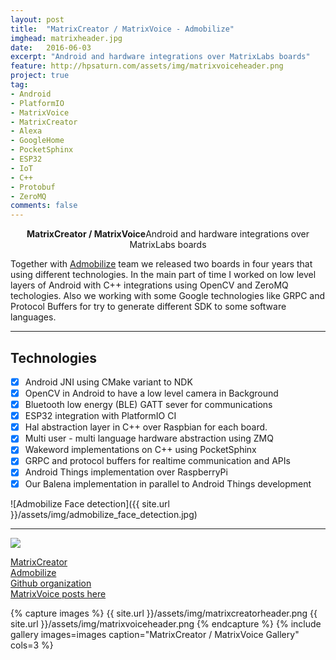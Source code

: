 ```yaml
---
layout: post
title:  "MatrixCreator / MatrixVoice - Admobilize"
imghead: matrixheader.jpg
date:   2016-06-03
excerpt: "Android and hardware integrations over MatrixLabs boards"
feature: http://hpsaturn.com/assets/img/matrixvoiceheader.png
project: true
tag:
- Android
- PlatformIO
- MatrixVoice
- MatrixCreator
- Alexa
- GoogleHome
- PocketSphinx
- ESP32
- IoT
- C++
- Protobuf
- ZeroMQ
comments: false
---
```

   
<center><b>MatrixCreator / MatrixVoice</b>Android and hardware integrations over MatrixLabs boards</center>

Together with [Admobilize](https://www.admobilize.com/) team we released two boards in four years that using different technologies. In the main part of time I worked on low level layers of Android with C++ integrations using OpenCV and ZeroMQ techologies. Also we working with some Google technologies like GRPC and Protocol Buffers for try to generate different SDK to some software languages.

---

## Technologies


- [x] Android JNI using CMake variant to NDK
- [x] OpenCV in Android to have a low level camera in Background
- [x] Bluetooth low energy (BLE) GATT sever for communications
- [x] ESP32 integration with PlatformIO CI
- [x] Hal abstraction layer in C++ over Raspbian for each board.
- [x] Multi user - multi language hardware abstraction using ZMQ
- [x] Wakeword implementations on C++ using PocketSphinx
- [x] GRPC and protocol buffers for realtime communication and APIs
- [x] Android Things implementation over RaspberryPi
- [x] Our Balena implementation in parallel to Android Things development

![Admobilize Face detection]({{ site.url }}/assets/img/admobilize_face_detection.jpg)

---

<a href="https://youtu.be/YMRRN0Mzvw0" target="_blank"><img src="{{ site.url }}/assets/img/matrixvoice_youtube.jpg" align="center"></a>

[MatrixCreator](https://matrix-io.github.io/matrix-documentation/matrix-creator/overview/)  
[Admobilize](https://www.admobilize.com/)  
[Github organization](https://github.com/matrix-io/)  
[MatrixVoice posts here](https://hpsaturn.com/tags/#MatrixVoice)

{% capture images %}
  {{ site.url }}/assets/img/matrixcreatorheader.png
  {{ site.url }}/assets/img/matrixvoiceheader.png
{% endcapture %}
{% include gallery images=images caption="MatrixCreator / MatrixVoice Gallery" cols=3 %}
